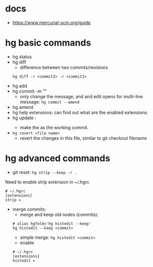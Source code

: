 # docs
* https://www.mercurial-scm.org/guide

# hg basic commands
* hg status
* hg diff
  * difference between two commits/revisions
  ```
  hg diff -r <commit2> -r <commit1>
  ```
* hg add
* hg commit -m ""
  * only change the message, and and edit opens for multi-line message: ```hg commit --amend```
* hg amend
* hg help extensions: can find out what are the enabled extensions.
* hg update <commit>:
  * make the <commit> as the working commit.
* ```hg revert <file name>```
  * revert the changes in this file, similar to git checkout filename

# hg advanced commands
* git reset: ```hg strip --keep -r .```

Need to enable strip extension in ~/.hgrc
```
# ~/.hgrc
[extensions]
strip =
```
* merge commits: 
  * merge and keep old nodes (commits): 
  ```
  # alias hgfold='hg histedit --keep'
  hg histedit --keep <commit>
  ```
  * simple merge: ```hg histedit <commit>```
  * enable
  ```
  # ~/.hgrc
  [extensions]
  histedit =
  ```
 
